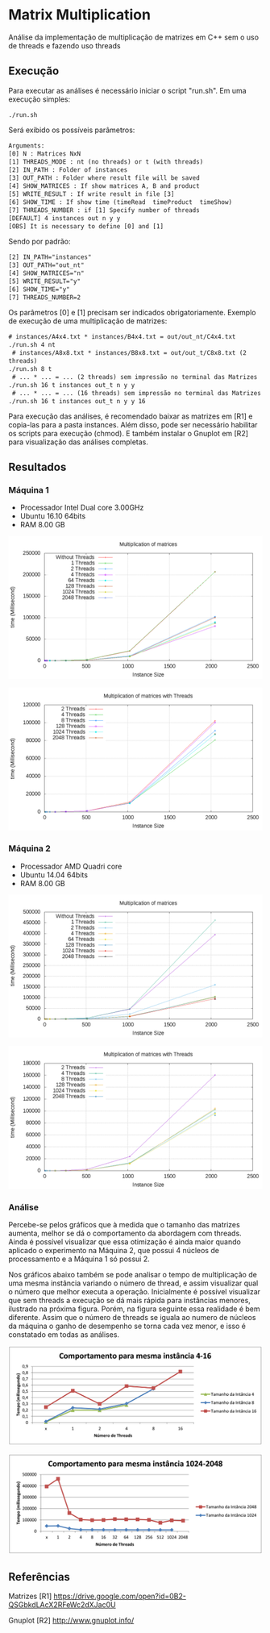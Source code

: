 # Matrix Multiplication
Análise da implementação de multiplicação de matrizes em C++ sem o uso de threads e fazendo uso threads

## Execução
Para executar as análises é necessário iniciar o script "run.sh". Em uma execução simples:

    ./run.sh
Será exibido os possíveis parâmetros:

    Arguments:
    [0] N : Matrices NxN
    [1] THREADS_MODE : nt (no threads) or t (with threads)
    [2] IN_PATH : Folder of instances
    [3] OUT_PATH : Folder where result file will be saved
    [4] SHOW_MATRICES : If show matrices A, B and product
    [5] WRITE_RESULT : If write result in file [3]
    [6] SHOW_TIME : If show time (timeRead  timeProduct  timeShow)
    [7] THREADS_NUMBER : if [1] Specify number of threads
    [DEFAULT] 4 instances out n y y
    [OBS] It is necessary to define [0] and [1]

Sendo por padrão:

    [2] IN_PATH="instances"
    [3] OUT_PATH="out_nt"
    [4] SHOW_MATRICES="n"
    [5] WRITE_RESULT="y"
    [6] SHOW_TIME="y"
    [7] THREADS_NUMBER=2

Os parâmetros [0] e [1] precisam ser indicados obrigatoriamente. Exemplo de execução de uma multiplicação de matrizes:

    # instances/A4x4.txt * instances/B4x4.txt = out/out_nt/C4x4.txt
    ./run.sh 4 nt 
     # instances/A8x8.txt * instances/B8x8.txt = out/out_t/C8x8.txt (2 threads)
    ./run.sh 8 t 
     # ... * ... = ... (2 threads) sem impressão no terminal das Matrizes
    ./run.sh 16 t instances out_t n y y 
     # ... * ... = ... (16 threads) sem impressão no terminal das Matrizes
    ./run.sh 16 t instances out_t n y y 16

Para execução das análises, é recomendado baixar as matrizes em [R1] e copia-las para a pasta instances. Além disso, pode ser necessário habilitar os scripts para execução (chmod). E também instalar o Gnuplot em [R2] para visualização das análises completas.
    
## Resultados

### Máquina 1
* Processador Intel Dual core 3.00GHz
* Ubuntu 16.10 64bits
* RAM 8.00 GB 

![f1](analyser/resultado_2core.png?raw=true "Análise 1")

![f1](analyser/resultado_t_2core.png?raw=true "Análise 2")

### Máquina 2
* Processador AMD Quadri core 
* Ubuntu 14.04 64bits
* RAM 8.00 GB 

![f1](analyser/resultado_4core.png?raw=true "Análise 3")

![f1](analyser/resultado_t_4core.png?raw=true "Análise 4")

### Análise

Percebe-se pelos gráficos que à medida que o tamanho das matrizes aumenta, melhor se dá o comportamento da abordagem com threads. Ainda é possível visualizar que essa otimização é ainda maior quando aplicado o experimento na Máquina 2, que possui 4 núcleos de processamento e a Máquina 1 só possui 2.

Nos gráficos abaixo também se pode analisar o tempo de multiplicação de uma mesma instância variando o número de thread, e assim visualizar qual o número que melhor executa a operação. Inicialmente é possível visualizar que sem threads a execução se dá mais rápida para instâncias menores, ilustrado na próxima figura. Porém, na figura seguinte essa realidade é bem diferente. Assim que o número de threads se iguala ao numero de núcleos da máquina o ganho de desempenho se torna cada vez menor, e isso é constatado em todas as análises.

![f1](analyser/comportamento_4-16.png?raw=true "Análise 5")

![f1](analyser/comportamento_1024-2048.png?raw=true "Análise 6")


## Referências

Matrizes
[R1] https://drive.google.com/open?id=0B2-QSGbkdLAcX2RFeWc2dXJac0U

Gnuplot
[R2] http://www.gnuplot.info/

